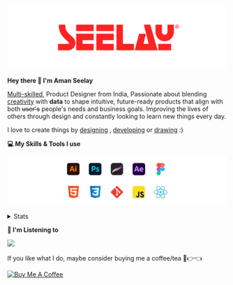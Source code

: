 [![banner](./images/seelay.svg)](https://www.seelay.in)

**Hey there 👋 I'm Aman Seelay**

[Multi-skilled](https://www.seelay.in/#skills), Product Designer from India, Passionate about blending [creativity](https://illustrations.seelay.in) with <b>data</b> to shape intuitive, future-ready products that align with both <s>user's</s> people's needs and business goals. Improving the lives of others through design and constantly looking to learn new things every day.

I love to create things by [designing](https://www.seelay.in/#work) , [developing](https://www.seelay.in/#projects) or [drawing](https://art.seelay.in) :)

**💻 My Skills & Tools I use**

[![banner](./images/skills&tools.svg)](https://www.seelay.in/about)

<details>
  <summary>Stats</summary>

---

<!--START_SECTION:waka-->
![Profile Views](http://img.shields.io/badge/Profile%20Views-0-blue)

**🐱 My GitHub Data** 

> 📦 824.9 kB Used in GitHub's Storage 
 > 
> 🏆 1,699 Contributions in the Year 2025
 > 
> 💼 Opted to Hire
 > 
> 📜 1 Public Repository 
 > 
> 🔑 27 Private Repository 
 > 
**I'm a Night 🦉** 

```text
🌞 Morning                573 commits         ███░░░░░░░░░░░░░░░░░░░░░░   12.19 % 
🌆 Daytime                575 commits         ███░░░░░░░░░░░░░░░░░░░░░░   12.24 % 
🌃 Evening                1474 commits        ████████░░░░░░░░░░░░░░░░░   31.37 % 
🌙 Night                  2077 commits        ███████████░░░░░░░░░░░░░░   44.20 % 
```
📅 **I'm Most Productive on Sunday** 

```text
Monday                   634 commits         ███░░░░░░░░░░░░░░░░░░░░░░   13.49 % 
Tuesday                  710 commits         ████░░░░░░░░░░░░░░░░░░░░░   15.11 % 
Wednesday                652 commits         ███░░░░░░░░░░░░░░░░░░░░░░   13.88 % 
Thursday                 632 commits         ███░░░░░░░░░░░░░░░░░░░░░░   13.45 % 
Friday                   494 commits         ███░░░░░░░░░░░░░░░░░░░░░░   10.51 % 
Saturday                 699 commits         ████░░░░░░░░░░░░░░░░░░░░░   14.88 % 
Sunday                   878 commits         █████░░░░░░░░░░░░░░░░░░░░   18.68 % 
```


📊 **This Week I Spent My Time On** 

```text
🕑︎ Time Zone: Asia/Kolkata

💬 Programming Languages: 
Other                    11 hrs 13 mins      ███████████████████░░░░░░   76.85 % 
JavaScript               3 hrs 8 mins        █████░░░░░░░░░░░░░░░░░░░░   21.55 % 
Markdown                 12 mins             ░░░░░░░░░░░░░░░░░░░░░░░░░   01.47 % 
Python                   1 min               ░░░░░░░░░░░░░░░░░░░░░░░░░   00.14 % 
JSON                     0 secs              ░░░░░░░░░░░░░░░░░░░░░░░░░   00.01 % 

🔥 Editors: 
Chrome                   11 hrs 20 mins      ███████████████████░░░░░░   77.53 % 
Cursor                   2 hrs 29 mins       ████░░░░░░░░░░░░░░░░░░░░░   17.06 % 
VS Code                  28 mins             █░░░░░░░░░░░░░░░░░░░░░░░░   03.27 % 
Edge                     18 mins             █░░░░░░░░░░░░░░░░░░░░░░░░   02.15 % 

💻 Operating System: 
Windows                  14 hrs 35 mins      █████████████████████████   100.00 % 
```

**I Mostly Code in JavaScript** 

```text
JavaScript               17 repos            ███████████████░░░░░░░░░░   58.62 % 
TypeScript               5 repos             ████░░░░░░░░░░░░░░░░░░░░░   17.24 % 
HTML                     4 repos             ███░░░░░░░░░░░░░░░░░░░░░░   13.79 % 
Java                     2 repos             ██░░░░░░░░░░░░░░░░░░░░░░░   06.90 % 
Astro                    1 repo              █░░░░░░░░░░░░░░░░░░░░░░░░   03.45 % 
```




 Last Updated on 28/07/2025 06:59:24 UTC
<!--END_SECTION:waka-->

---

 </details>

**🎵 I'm Listening to**

<object data="https://now-play.vercel.app/api/generate?uid=7a17a86e-d6b7-43b5-8d9c-1d6dae42a779" >

  <img src="https://now-play.vercel.app/api/generate?uid=7a17a86e-d6b7-43b5-8d9c-1d6dae42a779" />

</object>

If you like what I do, maybe consider buying me a coffee/tea 🥺👉👈

<a href="https://www.buymeacoffee.com/seelay" target="_blank"><img src="https://cdn.buymeacoffee.com/buttons/v2/default-red.png" alt="Buy Me A Coffee" width="150" ></a>
